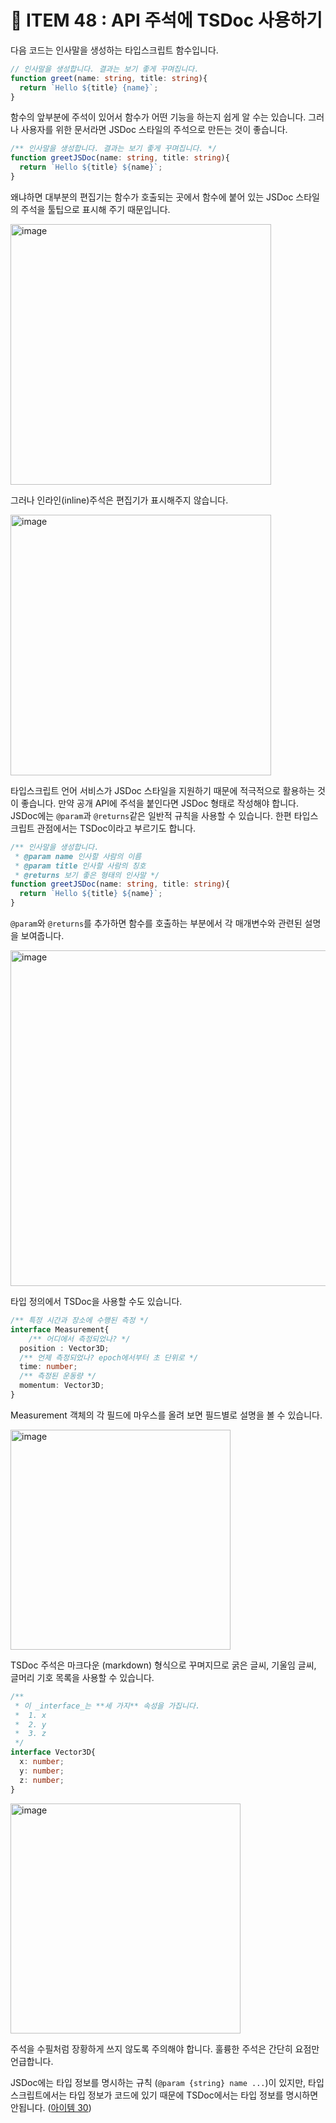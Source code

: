 #  📄 ITEM 48 : API 주석에 TSDoc 사용하기

다음 코드는 인사말을 생성하는 타입스크립트 함수입니다.

```ts
// 인사말을 생성합니다. 결과는 보기 좋게 꾸며집니다.
function greet(name: string, title: string){
  return `Hello ${title} {name}`;
}
```

함수의 앞부분에 주석이 있어서 함수가 어떤 기능을 하는지 쉽게 알 수는 있습니다.
그러나 사용자를 위한 문서라면 JSDoc 스타일의 주석으로 만든는 것이 좋습니다.

```ts
/** 인사말을 생성합니다. 결과는 보기 좋게 꾸며집니다. */
function greetJSDoc(name: string, title: string){
  return `Hello ${title} ${name}`;
}
```

왜냐하면 대부분의 편집기는 함수가 호출되는 곳에서 함수에 붙어 있는 JSDoc 스타일의 주석을 툴팁으로 표시해 주기 때문입니다.

<img width="417" alt="image" src="https://github.com/Pyotato/effective_typescript/assets/102423086/a08e2ef7-e6e6-4e4e-838c-9e4e3f45302a"/>

그러나 인라인(inline)주석은 편집기가 표시해주지 않습니다.

<img width="417" alt="image" src="https://github.com/Pyotato/effective_typescript/assets/102423086/75022686-e55f-4096-9726-80f5c48ac099"/>

타입스크립트 언어 서비스가 JSDoc 스타일을 지원하기 때문에 적극적으로 활용하는 것이 좋습니다.
만약 공개 API에 주석을 붙인다면 JSDoc 형태로 작성해야 합니다.
JSDoc에는 `@param`과 `@returns`같은 일반적 규칙을 사용할 수 있습니다.
한편 타입스크립트 관점에서는 TSDoc이라고 부르기도 합니다.

```ts
/** 인사말을 생성합니다. 
 * @param name 인사할 사람의 이름
 * @param title 인사할 사람의 칭호
 * @returns 보기 좋은 형태의 인사말 */
function greetJSDoc(name: string, title: string){
  return `Hello ${title} ${name}`;
}
```

`@param`와 `@returns`를 추가하면 함수를 호출하는 부분에서 각 매개변수와 관련된 설명을 보여줍니다.

<img width="537" alt="image" src="https://github.com/Pyotato/effective_typescript/assets/102423086/6a0e4466-c104-45c0-8104-f4d0fa3b799b"/>

타입 정의에서 TSDoc을 사용할 수도 있습니다.

```ts
/** 특정 시간과 장소에 수행된 측정 */
interface Measurement{
    /** 어디에서 측정되었나? */
  position : Vector3D;
  /** 언제 측정되었나? epoch에서부터 초 단위로 */  
  time: number;
  /** 측정된 운동량 */
  momentum: Vector3D;
}
```

Measurement 객체의 각 필드에 마우스를 올려 보면 필드별로 설명을 볼 수 있습니다.

<img width="352" alt="image" src="https://github.com/Pyotato/effective_typescript/assets/102423086/12a61934-7b01-480d-bd3f-57142cd5be27"/>

TSDoc 주석은 마크다운 (markdown) 형식으로 꾸며지므로 굵은 글씨, 기울임 글씨, 글머리 기호 목록을 사용할 수 있습니다.

```ts
/**
 * 이 _interface_는 **세 가지** 속성을 가집니다.
 *  1. x
 *  2. y
 *  3. z
 */
interface Vector3D{
  x: number;
  y: number;
  z: number;
}
```

<img width="368" alt="image" src="https://github.com/Pyotato/effective_typescript/assets/102423086/9f497bc5-4178-48ec-9f9c-0c691474cd01"/>

주석을 수필처럼 장황하게 쓰지 않도록 주의해야 합니다. 훌륭한 주석은 간단히 요점만 언급합니다.

JSDoc에는 타입 정보를 명시하는 규칙 (`@param {string} name ...`)이 있지만, 타입스크립트에서는 타입 정보가 코드에 있기 때문에 TSDoc에서는 타입 정보를 명시하면 안됩니다. ([아이템 30](https://github.com/Pyotato/effective_typescript/blob/item30/README.md))



























